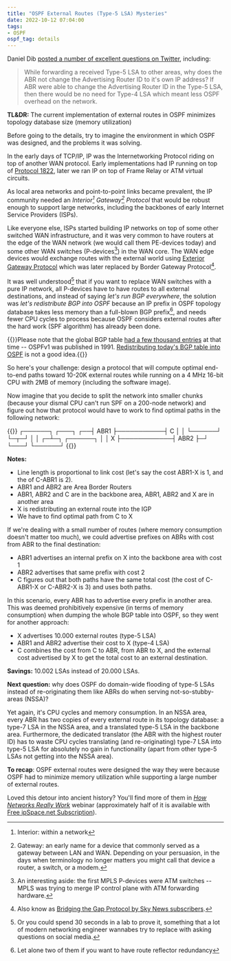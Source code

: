 ```yaml
---
title: "OSPF External Routes (Type-5 LSA) Mysteries"
date: 2022-10-12 07:04:00
tags:
- OSPF
ospf_tag: details
---
```

Daniel Dib [posted a number of excellent questions on Twitter](https://twitter.com/danieldibswe/status/1579674196833366017), including:

> While forwarding a received Type-5 LSA to other areas, why does the ABR not change the Advertising Router ID to it's own IP address? If ABR were able to change the Advertising Router ID in the Type-5 LSA, then there would be no need for Type-4 LSA which meant less OSPF overhead on the network.

**TL&DR:** The current implementation of external routes in OSPF minimizes topology database size (memory utilization)

Before going to the details, try to imagine the environment in which OSPF was designed, and the problems it was solving.
<!--more-->
In the early days of TCP/IP, IP was the Internetworking Protocol riding on top of another WAN protocol. Early implementations had IP running on top of [Protocol 1822](https://en.wikipedia.org/wiki/Interface_Message_Processor#BBN_Report_1822), later we ran IP on top of Frame Relay or ATM virtual circuits.

As local area networks and point-to-point links became prevalent, the IP community needed an *Interior[^INT] Gateway[^GW] Protocol* that would be robust enough to support large networks, including the backbones of early Internet Service Providers (ISPs).

Like everyone else, ISPs started building IP networks on top of some other switched WAN infrastructure, and it was very common to have routers at the edge of the WAN network (we would call them PE-devices today) and some other WAN switches (P-devices[^ATM]) in the WAN core. The WAN edge devices would exchange routes with the external world using [Exterior Gateway Protocol](https://www.rfc-editor.org/rfc/rfc904.html) which was later replaced by Border Gateway Protocol[^BGP].

[^ATM]: An interesting aside: the first MPLS P-devices were ATM switches -- MPLS was trying to merge IP control plane with ATM forwarding hardware.

It was well understood[^LAB] that if you want to replace WAN switches with a pure IP network, all P-devices have to have routes to all external destinations, and instead of saying _let's run BGP everywhere_, the solution was _let's redistribute BGP into OSPF_ because an IP prefix in OSPF topology database takes less memory than a full-blown BGP prefix[^RRR], and needs fewer CPU cycles to process because OSPF considers external routes after the hard work (SPF algorithm) has already been done.

{{<note warn>}}Please note that the global BGP table [had a few thousand entries](https://bgp.potaroo.net/as2.0/bgp-active.html) at that time -- OSPFv1 was published in 1991. [Redistributing today's BGP table into OSPF](/2020/10/redistributing-bgp-into-ospf.html) is not a good idea.{{</note>}}

So here's your challenge: design a protocol that will compute optimal end-to-end paths toward 10-20K external routes while running on a 4 MHz 16-bit CPU with 2MB of memory (including the software image).

[^INT]: Interior: within a network

[^GW]: Gateway: an early name for a device that commonly served as a gateway between LAN and WAN. Depending on your persuasion, in the days when terminology no longer matters you might call that device a router, a switch, or a modem.

[^BGP]: Also know as [Bridging the Gap Protocol by Sky News subscribers](https://www.youtube.com/watch?v=Y-YCYXGF_UY).

[^LAB]: Or you could spend 30 seconds in a lab to prove it, something that a lot of modern networking engineer wannabes try to replace with asking questions on social media.

[^RRR]: Let alone two of them if you want to have route reflector redundancy

Now imagine that you decide to split the network into smaller chunks (because your dismal CPU can't run SPF on a 200-node network) and figure out how that protocol would have to work to find optimal paths in the following network:

{{<ascii>}}
     ┌──────┐           ┌───┐
  ┌──┤ ABR1 ├───────────┤ C │
  │  └──────┘           └─┬─┘
  │                       │
┌─┴─┐            ┌──────┐ │
│ X ├────────────┤ ABR2 ├─┘
└───┘            └──────┘
{{</ascii>}}

**Notes:**
* Line length is proportional to link cost (let's say the cost ABR1-X is 1, and the of C-ABR1 is 2).
* ABR1 and ABR2 are Area Border Routers
* ABR1, ABR2 and C are in the backbone area, ABR1, ABR2 and X are in another area
* X is redistributing an external route into the IGP
* We have to find optimal path from C to X

If we're dealing with a small number of routes (where memory consumption doesn't matter too much), we could advertise prefixes on ABRs with cost from ABR to the final destination:

* ABR1 advertises an internal prefix on X into the backbone area with cost 1
* ABR2 advertises that same prefix with cost 2
* C figures out that both paths have the same total cost (the cost of C-ABR1-X or C-ABR2-X is 3) and uses both paths.

In this scenario, every ABR has to advertise every prefix in another area. This was deemed prohibitively expensive (in terms of memory consumption) when dumping the whole BGP table into OSPF, so they went for another approach:

* X advertises 10.000 external routes (type-5 LSA)
* ABR1 and ABR2 advertise their cost to X (type-4 LSA)
* C combines the cost from C to ABR, from ABR to X, and the external cost advertised by X to get the total cost to an external destination.

**Savings:** 10.002 LSAs instead of 20.000 LSAs.

**Next question:** why does OSPF do domain-wide flooding of type-5 LSAs instead of re-originating them like ABRs do when serving not-so-stubby-areas (NSSA)?

Yet again, it's CPU cycles and memory consumption. In an NSSA area, every ABR has two copies of every external route in its topology database: a type-7 LSA in the NSSA area, and a translated type-5 LSA in the backbone area. Furthermore, the dedicated translator (the ABR with the highest router ID) has to waste CPU cycles translating (and re-originating) type-7 LSA into type-5 LSA for absolutely no gain in functionality (apart from other type-5 LSAs not getting into the NSSA area).

**To recap**: OSPF external routes were designed the way they were because OSPF had to minimize memory utilization while supporting a large number of external routes.

Loved this detour into ancient history? You'll find more of them in _[How Networks Really Work](https://www.ipspace.net/How_Networks_Really_Work)_ webinar (approximately half of it is available with [Free ipSpace.net Subscription](https://www.ipspace.net/Subscription/Free)).
